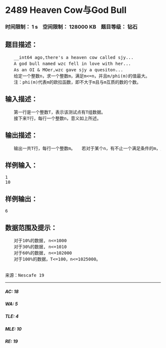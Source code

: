 # 2489 Heaven Cow与God Bull   
### 时间限制： 1 s&nbsp;&nbsp;&nbsp;&nbsp;空间限制： 128000 KB&nbsp;&nbsp;&nbsp;&nbsp;题目等级： 钻石  
## 题目描述：  

<pre>
　　__int64 ago,there's a heaven cow called sjy...  
　　A god bull named wzc fell in love with her...  
　　As an OI & MOer,wzc gave sjy a quesiton...
　　给定一个整数n，求一个整数m，满足m<=n，并且m/phi(m)的值最大。  
　　注：phi(m)代表m的欧拉函数，即不大于m且与m互质的数的个数。
</pre>
  
  
## 输入描述：  

<pre>
　　第一行是一个整数T，表示该测试点有T组数据。  
　　接下来T行，每行一个整数n，意义如上所述。
</pre>
  
  
## 输出描述：  

<pre>
　　输出一共T行，每行一个整数m。　　若对于某个n，有不止一个满足条件的m，则输出最小的m。
</pre>
  
  
## 样例输入：  

<pre>
1  
10
</pre>
  
  
## 样例输出：  

<pre>
6
</pre>
  
  
## 数据范围及提示：  

<pre>
　　对于10%的数据, n<=1000  
　　对于30%的数据, n<=1010  
　　对于60%的数据, n<=102000  
　　对于100%的数据，T<=100，n<=1025000。
  

来源：Nescafe 19
</pre>
  
  
***  

##### AC: 18  
##### WA: 5  
##### TLE: 4  
##### MLE: 10  
##### RE: 19  
